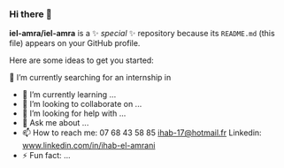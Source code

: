 ### Hi there 👋

**iel-amra/iel-amra** is a ✨ _special_ ✨ repository because its `README.md` (this file) appears on your GitHub profile.

Here are some ideas to get you started:

🔭 I’m currently searching for an internship in
- 🌱 I’m currently learning ...
- 👯 I’m looking to collaborate on ...
- 🤔 I’m looking for help with ...
- 💬 Ask me about ...
- 📫 How to reach me:
07 68 43 58 85 
ihab-17@hotmail.fr
Linkedin: www.linkedin.com/in/ihab-el-amrani
- ⚡ Fun fact: ...

